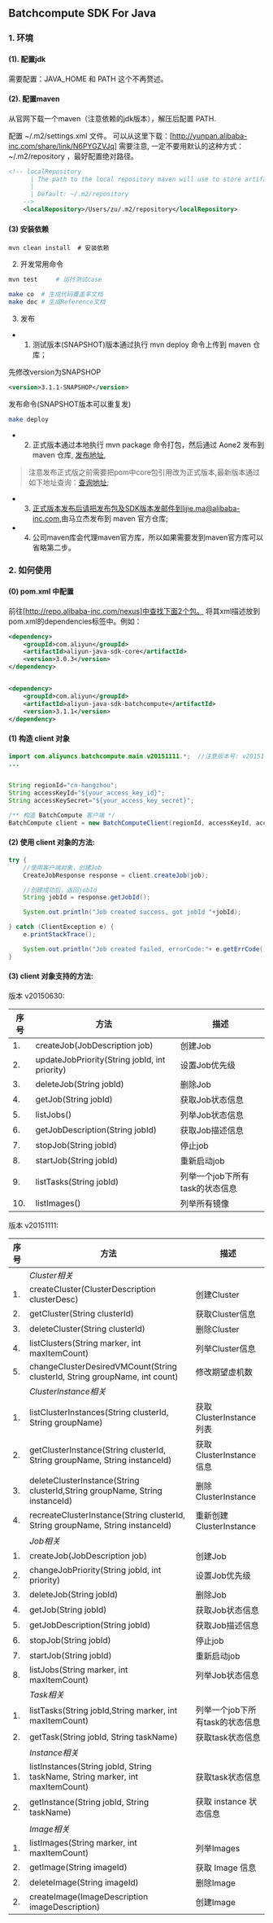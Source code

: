 Batchcompute SDK For Java
-------------------------

### 1. 环境

#### (1). 配置jdk

需要配置：JAVA_HOME 和 PATH 这个不再赘述。

#### (2). 配置maven

从官网下载一个maven（注意依赖的jdk版本），解压后配置 PATH.

配置 ~/.m2/settings.xml 文件。 可以从这里下载：[http://yunpan.alibaba-inc.com/share/link/N6PYGZVJq]
需要注意, 一定不要用默认的这种方式：~/.m2/repository ，最好配置绝对路径。

```xml
<!-- localRepository
      | The path to the local repository maven will use to store artifacts.
      |
      | Default: ~/.m2/repository
    -->
    <localRepository>/Users/zu/.m2/repository</localRepository>
```

#### (3) 安装依赖

```
mvn clean install  # 安装依赖
```

2. 开发常用命令

```bash
mvn test     # 运行测试case

make co  # 生成代码覆盖率文档
make doc # 生成Reference文档
```


3. 发布

* 1. 测试版本(SNAPSHOT)版本通过执行 mvn deploy 命令上传到 maven 仓库；

先修改version为SNAPSHOP

```xml
<version>3.1.1-SNAPSHOP</version>
```

发布命令(SNAPSHOT版本可以重复发)
```bash
make deploy
```

* 2. 正式版本通过本地执行 mvn package 命令打包，然后通过 Aone2 发布到 maven 仓库, [发布地址](http://aone.alibaba-inc.com/aone2/library/upload),
> 注意发布正式版之前需要把pom中core包引用改为正式版本,最新版本通过如下地址查询：[查询地址](http://repo.alibaba-inc.com/nexus/#nexus-search;gav~com.aliyun~aliyun-java-sdk-core~~~);
* 3. 正式版本发布后请把发布包及SDK版本发邮件到lijie.ma@alibaba-inc.com,由马立杰发布到 maven 官方仓库;
* 4. 公司maven库会代理maven官方库，所以如果需要发到maven官方库可以省略第二步。


### 2. 如何使用

#### (0) pom.xml 中配置

前往[http://repo.alibaba-inc.com/nexus]中查找下面2个包。
将其xml描述放到pom.xml的dependencies标签中。例如：

```xml
<dependency>
    <groupId>com.aliyun</groupId>
    <artifactId>aliyun-java-sdk-core</artifactId>
    <version>3.0.3</version>
</dependency>


<dependency>
    <groupId>com.aliyun</groupId>
    <artifactId>aliyun-java-sdk-batchcompute</artifactId>
    <version>3.1.1</version>
</dependency>
```

#### (1) 构造 client 对象

```java
import com.aliyuncs.batchcompute.main.v20151111.*;  //注意版本号: v20151111, 目前支持2个版本的: v20150630 & v20151111
...


String regionId="cn-hangzhou";
String accessKeyId="${your_access_key_id}";
String accessKeySecret="${your_access_key_secret}";

/** 构造 BatchCompute 客户端 */
BatchCompute client = new BatchComputeClient(regionId, accessKeyId, accessKeySecret);
```

#### (2) 使用 client 对象的方法:

```java
try {
    //使用客户端对象，创建Job
    CreateJobResponse response = client.createJob(job);

    //创建成功后，返回jobId
    String jobId = response.getJobId();

    System.out.println("Job created success, got jobId "+jobId);

} catch (ClientException e) {
    e.printStackTrace();

    System.out.println("Job created failed, errorCode:"+ e.getErrCode()+", errorMessage:"+e.getErrMsg());
}
```

#### (3)  client 对象支持的方法:

版本 v20150630:

| 序号 | 方法 | 描述 |
| ----- | ---- | ---- |
| 1. | createJob(JobDescription job) | 创建Job |
| 2. | updateJobPriority(String jobId, int priority) | 设置Job优先级 |
| 3. | deleteJob(String jobId) | 删除Job |
| 4. | getJob(String jobId) | 获取Job状态信息 |
| 5. | listJobs() | 列举Job状态信息 |
| 6. | getJobDescription(String jobId) | 获取Job描述信息 |
| 7. | stopJob(String jobId) | 停止job |
| 8. | startJob(String jobId) | 重新启动job |
| 9. | listTasks(String jobId) | 列举一个job下所有task的状态信息 |
| 10. | listImages() | 列举所有镜像 |


版本 v20151111:

| 序号 | 方法 | 描述 |
| ----- | ---- | ---- |
|  | *Cluster相关* | |
| 1. | createCluster(ClusterDescription clusterDesc) | 创建Cluster |
| 2. | getCluster(String clusterId) | 获取Cluster信息 |
| 3. | deleteCluster(String clusterId) | 删除Cluster |
| 4. | listClusters(String marker, int maxItemCount) | 列举Cluster信息 |
| 5. | changeClusterDesiredVMCount(String clusterId, String groupName, int count) | 修改期望虚机数 |
|  | *ClusterInstance相关* | |
| 1. | listClusterInstances(String clusterId, String groupName) | 获取ClusterInstance 列表 |
| 2. | getClusterInstance(String clusterId, String groupName, String instanceId) | 获取ClusterInstance信息 |
| 3. | deleteClusterInstance(String clusterId,String groupName, String instanceId) | 删除ClusterInstance |
| 4. | recreateClusterInstance(String clusterId, String groupName, String instanceId) | 重新创建ClusterInstance |
|  | *Job相关* | |
| 1. | createJob(JobDescription job) | 创建Job |
| 2. | changeJobPriority(String jobId, int priority) | 设置Job优先级 |
| 3. | deleteJob(String jobId) | 删除Job |
| 4. | getJob(String jobId) | 获取Job状态信息 |
| 5. | getJobDescription(String jobId) | 获取Job描述信息 |
| 6. | stopJob(String jobId) | 停止job |
| 7. | startJob(String jobId) | 重新启动job |
| 8. | listJobs(String marker, int maxItemCount) | 列举Job状态信息 |
|  | *Task相关* | |
| 1. | listTasks(String jobId,String marker, int maxItemCount) | 列举一个job下所有task的状态信息 |
| 2. | getTask(String jobId, String taskName) | 获取task状态信息 |
|  | *Instance相关* | |
| 1. | listInstances(String jobId, String taskName, String marker, int maxItemCount) | 获取task状态信息 |
| 2. | getInstance(String jobId, String taskName) | 获取 instance 状态信息 |
|  | *Image相关* | |
| 1. | listImages(String marker, int maxItemCount) | 列举Images |
| 2. | getImage(String imageId) | 获取 Image 信息 |
| 2. | deleteImage(String imageId) | 删除Image |
| 2. | createImage(ImageDescription imageDescription) | 创建Image |
